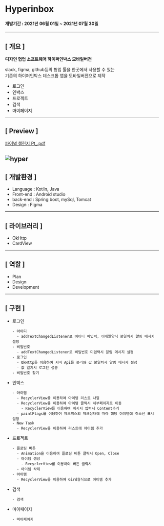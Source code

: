# Hyperinbox
#### 개발기간 : 2021년 06월 01일 ~ 2021년 07월 30일
---
## [ 개요 ]

**디자인 협업 소프트웨어 하이퍼인박스 모바일버전**

slack, figma, github등의 협업 툴을 한곳에서 사용할 수 있는\
기존의 하이퍼인박스 데스크톱 앱을 모바일버전으로 제작 
* 로그인
* 인박스
* 프로젝트
* 검색
* 마이페이지
---
## [ Preview ]
[파이널 챌린지 Pt_.pdf](https://github.com/KHJ-11/hyper/blob/main/%ED%8C%8C%EC%9D%B4%EB%84%90%20%EC%B1%8C%EB%A6%B0%EC%A7%80%20Pt_.pdf)

![hyper](https://user-images.githubusercontent.com/72050086/130312503-091b4aa1-80f8-4142-8bdd-9bc2a3eca42c.png)
---
## [ 개발환경 ]
* Language : Kotlin, Java
* Front-end : Android studio
* back-end : Spring boot, mySql, Tomcat
* Design : Figma
---
## [ 라이브러리 ]
* OkHttp
* CardView
---
## [ 역할 ]
* Plan
* Design
* Development
---
## [ 구현 ]
* 로그인

  ```
  - 아이디
    - addTextChangedListener로 아이디 미입력, 이메일양식 불일치시 알림 메시지 설정
  - 비밀번호
    - addTextChangedListener로 비밀번호 미입력시 알림 메시지 설정
  - 로그인
    - OkHttp를 이용하여 서버 Api를 불러와 값 불일치시 알림 메시지 설정
    - 값 일치시 로그인 성공
  - 비밀번호 찾기
  ```
  
* 인박스

  ```
  - 아이템
    - RecyclerView를 이용하여 아이템 리스트 나열
    - RecyclerView를 이용하여 아이템 클릭시 세부페이지로 이동
      - RecyclerView를 이용하여 메시지 입력시 Content추가
    - paintFlags를 이용하여 체크박스의 체크상태에 따라 해당 아이템에 취소선 표시 설정
  - New Task
    - RecyclerView를 이용하여 리스트에 아이템 추가
  ```

* 프로젝트

  ```
  - 플로팅 버튼
    - Animation을 이용하여 플로팅 버튼 클릭시 Open, Close
    - 아이템 생성
      - RecyclerView를 이용하여 버튼 클릭시 
    - 아이템 삭제
  - 아이템
    - RecyclerView를 이용하여 Gird형식으로 아이템 추가 
  ```
  
* 검색

  ```
  - 검색
  ```
  
* 마이페이지

  ```
  - 마이페이지
  ```
